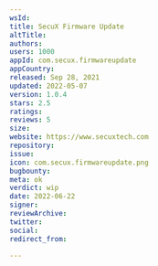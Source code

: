 ```yaml
---
wsId: 
title: SecuX Firmware Update
altTitle: 
authors: 
users: 1000
appId: com.secux.firmwareupdate
appCountry: 
released: Sep 28, 2021
updated: 2022-05-07
version: 1.0.4
stars: 2.5
ratings: 
reviews: 5
size: 
website: https://www.secuxtech.com
repository: 
issue: 
icon: com.secux.firmwareupdate.png
bugbounty: 
meta: ok
verdict: wip
date: 2022-06-22
signer: 
reviewArchive: 
twitter: 
social: 
redirect_from: 

---
```


